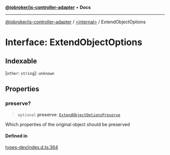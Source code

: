 [**@iobroker/js-controller-adapter**](../../README.md) • **Docs**

***

[@iobroker/js-controller-adapter](../../globals.md) / [\<internal\>](../README.md) / ExtendObjectOptions

# Interface: ExtendObjectOptions

## Indexable

 \[`other`: `string`\]: `unknown`

## Properties

### preserve?

> `optional` **preserve**: [`ExtendObjectOptionsPreserve`](ExtendObjectOptionsPreserve.md)

Which properties of the original object should be preserved

#### Defined in

[types-dev/index.d.ts:364](https://github.com/ioBroker/ioBroker.js-controller/blob/78e6b4abb1172f2465daea1c5c2c1a34bdd12a81/packages/types-dev/index.d.ts#L364)
